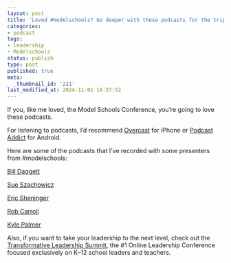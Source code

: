 ```yaml
---
layout: post
title: 'Loved #modelschools? Go deeper with these podcasts for the trip home!'
categories:
- podcast
tags:
- leadership
- Modelschools
status: publish
type: post
published: true
meta:
  _thumbnail_id: '221'
last_modified_at: 2024-11-01 18:37:52
---
```


If you, like me loved, the Model Schools Conference, you’re going to love these podcasts.


For listening to podcasts, I’d recommend 
[Overcast](https://appsto.re/us/jhe90.i) for iPhone or 
[Podcast Addict](https://play.google.com/store/apps/details?id=com.bambuna.podcastaddict) for Android.


Here are some of the podcasts that I’ve recorded with some presenters from #modelschools:


[Bill Daggett](http://www.transformativeprincipal.org/?s=Bill+daggett)


[Sue Szachowicz](http://www.transformativeprincipal.org/?s=Sue+Szachowicz)


[Eric Sheninger](http://www.transformativeprincipal.org/?s=Eric+Sheninger)


[Rob Carroll](http://www.transformativeprincipal.org/?s=Rob+Carroll)


[Kyle Palmer](http://www.transformativeprincipal.org/?s=Kyle+Palmer)


Also, if you want to take your leadership to the next level, check out the 
[Transformative Leadership Summit](https://gc319.isrefer.com/go/tls/jethrojones/blog%20/), the #1 Online Leadership Conference focused exclusively on K–12 school leaders and teachers.
